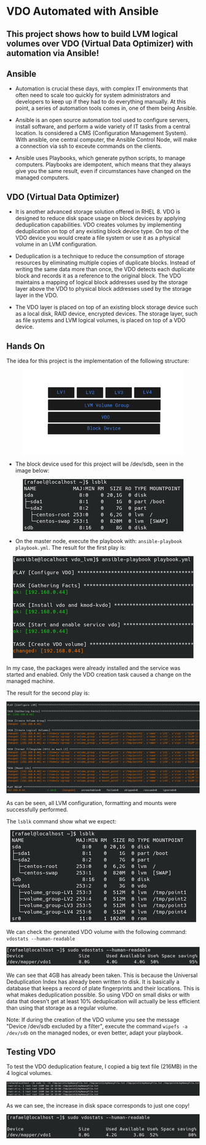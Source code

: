 # VDO Automated with Ansible

## This project shows how to build LVM logical volumes over VDO (Virtual Data Optimizer) with automation via Ansible!

## Ansible
* Automation is crucial these days, with complex IT environments that often need to scale too quickly for system administrators and developers to keep up if they had to do everything manually. At this point, a series of automation tools comes in, one of them being Ansible.

* Ansible is an open source automation tool used to configure servers, install software, and perform a wide variety of IT tasks from a central location. Is considered a CMS (Configuration Management System). With ansible, one central computer, the Ansible Control Node, will make a connection via ssh to exceute commands on the clients. 

* Ansible uses Playbooks, which generate python scripts, to manage computers. Playbooks are idempotent, which means that they always give you the same result, even if circumstances have changed on the managed computers.

## VDO (Virtual Data Optimizer)
* It is another advanced storage solution offered in RHEL 8. VDO is designed to reduce disk space usage on block devices by applying deduplication capabilities. VDO creates volumes by implementing deduplication on top of any existing block device type. On top of the VDO device you would create a file system or use it as a physical volume in an LVM configuration.

* Deduplication is a technique to reduce the consumption of storage resources by eliminating multiple copies of duplicate blocks. Instead of writing the same data more than once, the VDO detects each duplicate block and records it as a reference to the original block. The VDO maintains a mapping of logical block addresses used by the storage layer above the VDO to physical block addresses used by the storage layer in the VDO.

* The VDO layer is placed on top of an existing block storage device such as a local disk, RAID device, encrypted devices. The storage layer, such as file systems and LVM logical volumes, is placed on top of a VDO device.


## Hands On
The idea for this project is the implementation of the following structure:

<p align="center">
  <img src="images/structure.png"/>
</p>


* The block device used for this project will be /dev/sdb, seen in the image below:
<p align="center">
  <img src="images/lsblk1.png"/>
</p>

- On the master node, execute the playbook with: `ansible-playbook playbook.yml`. 
The result for the first play is:
<p align="center">
  <img src="images/task1.png"/>
</p>
In my case, the packages were already installed and the service was started and enabled. Only the VDO creation task caused a change on the managed machine.

The result for the second play is:
<p align="center">
  <img src="images/task2.png"/>
</p>

As can be seen, all LVM configuration, formatting and mounts were successfully performed.

The `lsblk` command show what we expect:
<p align="center">
  <img src="images/lsblk2.png"/>
</p>



We can check the generated VDO volume with the following command: `vdostats --human-readable`
<p align="center">
  <img src="images/vdostats1.png"/>
</p>

We can see that 4GB has already been taken. This is because the Universal Deduplication Index has already been written to disk. It is basically a database that keeps a record of plate fingerprints and their locations. This is what makes deduplication possible. So using VDO on small disks or with data that doesn't get at least 10% deduplication will actually be less efficient than using that storage as a regular volume.


Note: If during the creation of the VDO volume you see the message "Device /dev/sdb excluded by a filter", execute the command `wipefs -a /dev/sdb` on the managed nodes, or even better, adapt your playbook.


## Testing VDO

To test the VDO deduplication feature, I copied a big text file (216MB) in the 4 logical volumes.
<p align="center">
  <img src="images/ls.png"/>
</p>


As we can see, the increase in disk space corresponds to just one copy!
<p align="center">
  <img src="images/vdostats2.png"/>
</p>



